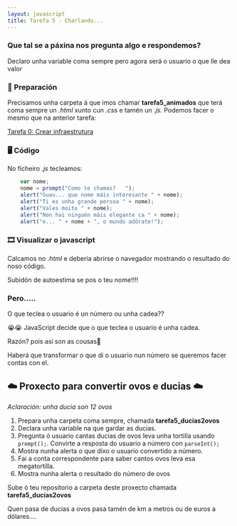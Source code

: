 ```yaml
---
layout: javascript
title: Tarefa 5 - Charlando...
---
```

### Que tal se a páxina nos pregunta algo e respondemos?

Declaro unha variable coma sempre pero agora será o usuario o que lle dea valor

### 🧺 Preparación

Precisamos unha carpeta á que imos chamar **tarefa5_animados** que terá coma sempre un *.html* xunto cun *.css* e tamén un *.js.* Podemos facer o mesmo que na anterior tarefa:

[ Tarefa 0: Crear infraestrutura](../t0)

### 🖥 Código

No ficheiro *.js* tecleamos:

```js
    var nome;
    nome = prompt("Como te chamas?   ");
    alert("Guau... que nome máis interesante " + nome);
    alert("Ti es unha grande persoa " + nome);
    alert("Vales moito " + nome);
    alert("Non hai ninguén máis elegante ca " + nome);
    alert("e... " + nome + ", o mundo adórate!");
```

### 🎞 Visualizar o javascript

Calcamos no *.html* e debería abrirse o navegador mostrando o resultado do noso código.

Subidón de autoestima se pos o teu nome!!!!

### Pero.....

O que teclea o usuario é un número ou unha cadea?? 

😭😭 JavaScript decide que o que teclea o usuario é unha cadea. 

Razón? pois así son as cousas🤷

Haberá que transformar o que di o usuario nun número se queremos facer contas con el.

## ☁️        Proxecto para convertir ovos e ducias        ☁️

*Aclaración: unha ducia son 12 ovos*

1. Prepara unha carpeta coma sempre, chamada **tarefa5_ducias2ovos**
2. Declara unha variable na que gardar as ducias. 
3. Pregunta ó usuario cantas ducias de ovos leva unha tortilla usando `prompt();`. Convirte a resposta do usuario a número con `parseInt();`
4. Mostra nunha alerta o que dixo o usuario convertido a número.
5. Fai a conta correspondente para saber cantos ovos leva esa megatortilla.
6. Mostra nunha alerta o resultado do número de ovos

Sube ó teu repositorio a carpeta deste proxecto chamada **tarefa5_ducias2ovos**

Quen pasa de ducias a ovos pasa tamén de km a metros ou de euros a dólares.... 